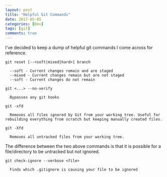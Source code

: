 ```yaml
---
layout: post
title: "Helpful Git Commands"
date: 2017-05-05
categories: [Dev]
tags: [git]
comments: true
---
```


I've decided to keep a dump of helpful git commands I come across for reference.

```
git reset [--<soft|mixed|hard>] branch

  --soft - Current changes remain and are staged
  --mixed - Current changes remain but are not staged
  --soft - Current changes do not remain  
```

```
git <...> --no-verify

  Bypasses any git hooks
```

```
git -xfd

  Removes all files ignored by Git from your working tree. Useful for rebuilding everything from scratch but keeping manually created files.
```

```
git -Xfd

  Removes all untracked files from your working tree.
```

The difference between the two above commands is that it is possible for a file/directory to be untracked but not ignored.

```
git check-ignore --verbose <file>

  Finds which .gitignore is causing your file to be ignored
```
